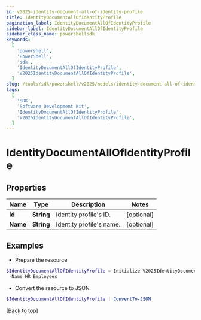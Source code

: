 ```yaml
---
id: v2025-identity-document-all-of-identity-profile
title: IdentityDocumentAllOfIdentityProfile
pagination_label: IdentityDocumentAllOfIdentityProfile
sidebar_label: IdentityDocumentAllOfIdentityProfile
sidebar_class_name: powershellsdk
keywords:
  [
    'powershell',
    'PowerShell',
    'sdk',
    'IdentityDocumentAllOfIdentityProfile',
    'V2025IdentityDocumentAllOfIdentityProfile',
  ]
slug: /tools/sdk/powershell/v2025/models/identity-document-all-of-identity-profile
tags:
  [
    'SDK',
    'Software Development Kit',
    'IdentityDocumentAllOfIdentityProfile',
    'V2025IdentityDocumentAllOfIdentityProfile',
  ]
---
```


# IdentityDocumentAllOfIdentityProfile

## Properties

| Name     | Type       | Description              | Notes      |
| -------- | ---------- | ------------------------ | ---------- |
| **Id**   | **String** | Identity profile's ID.   | [optional] |
| **Name** | **String** | Identity profile's name. | [optional] |

## Examples

- Prepare the resource

```powershell
$IdentityDocumentAllOfIdentityProfile = Initialize-V2025IdentityDocumentAllOfIdentityProfile  -Id 3bc8ad26b8664945866b31339d1ff7d2 `
 -Name HR Employees
```

- Convert the resource to JSON

```powershell
$IdentityDocumentAllOfIdentityProfile | ConvertTo-JSON
```

[[Back to top]](#)
